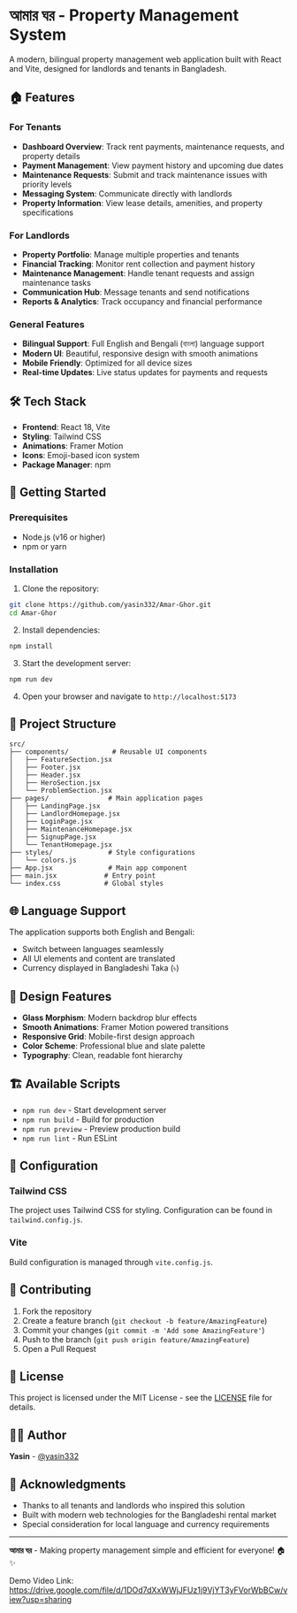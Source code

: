 # আমার ঘর - Property Management System

A modern, bilingual property management web application built with React and Vite, designed for landlords and tenants in Bangladesh.

## 🏠 Features

### For Tenants
- **Dashboard Overview**: Track rent payments, maintenance requests, and property details
- **Payment Management**: View payment history and upcoming due dates
- **Maintenance Requests**: Submit and track maintenance issues with priority levels
- **Messaging System**: Communicate directly with landlords
- **Property Information**: View lease details, amenities, and property specifications

### For Landlords
- **Property Portfolio**: Manage multiple properties and tenants
- **Financial Tracking**: Monitor rent collection and payment history
- **Maintenance Management**: Handle tenant requests and assign maintenance tasks
- **Communication Hub**: Message tenants and send notifications
- **Reports & Analytics**: Track occupancy and financial performance

### General Features
- **Bilingual Support**: Full English and Bengali (বাংলা) language support
- **Modern UI**: Beautiful, responsive design with smooth animations
- **Mobile Friendly**: Optimized for all device sizes
- **Real-time Updates**: Live status updates for payments and requests

## 🛠 Tech Stack

- **Frontend**: React 18, Vite
- **Styling**: Tailwind CSS
- **Animations**: Framer Motion
- **Icons**: Emoji-based icon system
- **Package Manager**: npm

## 🚀 Getting Started

### Prerequisites
- Node.js (v16 or higher)
- npm or yarn

### Installation

1. Clone the repository:
```bash
git clone https://github.com/yasin332/Amar-Ghor.git
cd Amar-Ghor
```

2. Install dependencies:
```bash
npm install
```

3. Start the development server:
```bash
npm run dev
```

4. Open your browser and navigate to `http://localhost:5173`

## 📁 Project Structure

```
src/
├── components/           # Reusable UI components
│   ├── FeatureSection.jsx
│   ├── Footer.jsx
│   ├── Header.jsx
│   ├── HeroSection.jsx
│   └── ProblemSection.jsx
├── pages/               # Main application pages
│   ├── LandingPage.jsx
│   ├── LandlordHomepage.jsx
│   ├── LoginPage.jsx
│   ├── MaintenanceHomepage.jsx
│   ├── SignupPage.jsx
│   └── TenantHomepage.jsx
├── styles/              # Style configurations
│   └── colors.js
├── App.jsx              # Main app component
├── main.jsx            # Entry point
└── index.css           # Global styles
```

## 🌐 Language Support

The application supports both English and Bengali:
- Switch between languages seamlessly
- All UI elements and content are translated
- Currency displayed in Bangladeshi Taka (৳)

## 🎨 Design Features

- **Glass Morphism**: Modern backdrop blur effects
- **Smooth Animations**: Framer Motion powered transitions
- **Responsive Grid**: Mobile-first design approach
- **Color Scheme**: Professional blue and slate palette
- **Typography**: Clean, readable font hierarchy

## 🏗 Available Scripts

- `npm run dev` - Start development server
- `npm run build` - Build for production
- `npm run preview` - Preview production build
- `npm run lint` - Run ESLint

## 🔧 Configuration

### Tailwind CSS
The project uses Tailwind CSS for styling. Configuration can be found in `tailwind.config.js`.

### Vite
Build configuration is managed through `vite.config.js`.

## 🤝 Contributing

1. Fork the repository
2. Create a feature branch (`git checkout -b feature/AmazingFeature`)
3. Commit your changes (`git commit -m 'Add some AmazingFeature'`)
4. Push to the branch (`git push origin feature/AmazingFeature`)
5. Open a Pull Request

## 📝 License

This project is licensed under the MIT License - see the [LICENSE](LICENSE) file for details.

## 👨‍💻 Author

**Yasin** - [@yasin332](https://github.com/yasin332)

## 🙏 Acknowledgments

- Thanks to all tenants and landlords who inspired this solution
- Built with modern web technologies for the Bangladeshi rental market
- Special consideration for local language and currency requirements

---

**আমার ঘর** - Making property management simple and efficient for everyone! 🏠✨ 

Demo Video Link: https://drive.google.com/file/d/1DOd7dXxWWjJFUz1j9VjYT3yFVorWbBCw/view?usp=sharing
